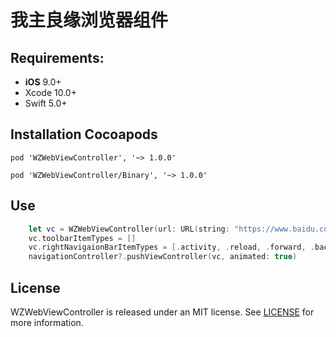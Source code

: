 # 我主良缘浏览器组件

## Requirements:
- **iOS** 9.0+
- Xcode 10.0+
- Swift 5.0+


## Installation Cocoapods
<pre><code class="ruby language-ruby">pod 'WZWebViewController', '~> 1.0.0'</code></pre>
<pre><code class="ruby language-ruby">pod 'WZWebViewController/Binary', '~> 1.0.0'</code></pre>

## Use
```swift
    let vc = WZWebViewController(url: URL(string: "https://www.baidu.com")!)
    vc.toolbarItemTypes = []
    vc.rightNavigaionBarItemTypes = [.activity, .reload, .forward, .back]
    navigationController?.pushViewController(vc, animated: true)
```

## License
WZWebViewController</code></pre>
 is released under an MIT license. See [LICENSE](LICENSE) for more information.
